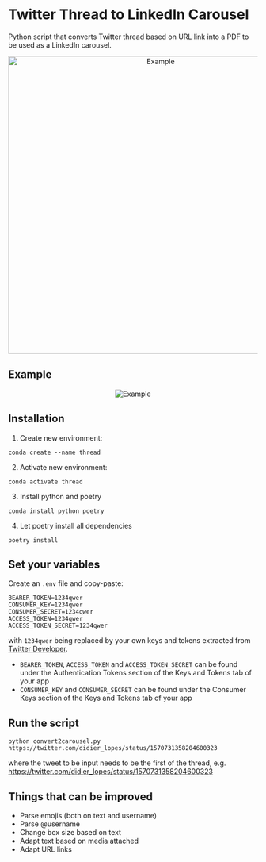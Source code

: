 # Twitter Thread to LinkedIn Carousel

Python script that converts Twitter thread based on URL link into a PDF to be used as a LinkedIn carousel.

<p align="center">
  <img src="https://user-images.githubusercontent.com/25267873/197401132-3b772f5b-3ae9-4400-a402-0b4e6f79ff7d.png" alt="Example" width=600/>
</p>

## Example

<p align="center">
  <img src="https://user-images.githubusercontent.com/25267873/197391335-b382e774-c417-41e0-ae3d-2e8c091fe4ad.gif" alt="Example"/>
</p>

## Installation

1. Create new environment:
```
conda create --name thread
```

2. Activate new environment:
```
conda activate thread
```

3. Install python and poetry
```
conda install python poetry
```

4. Let poetry install all dependencies
```
poetry install
```

## Set your variables

Create an `.env` file and copy-paste:
```
BEARER_TOKEN=1234qwer
CONSUMER_KEY=1234qwer
CONSUMER_SECRET=1234qwer
ACCESS_TOKEN=1234qwer
ACCESS_TOKEN_SECRET=1234qwer
```

with `1234qwer` being replaced by your own keys and tokens extracted from [Twitter Developer](https://developer.twitter.com/en/portal/projects-and-apps).

* `BEARER_TOKEN`, `ACCESS_TOKEN` and `ACCESS_TOKEN_SECRET` can be found under the Authentication Tokens section of the Keys and Tokens tab of your app
* `CONSUMER_KEY` and `CONSUMER_SECRET` can be found under the Consumer Keys section of the Keys and Tokens tab of your app

## Run the script

```
python convert2carousel.py https://twitter.com/didier_lopes/status/1570731358204600323
```

where the tweet to be input needs to be the first of the thread, e.g. https://twitter.com/didier_lopes/status/1570731358204600323


## Things that can be improved

* Parse emojis (both on text and username)
* Parse @username
* Change box size based on text
* Adapt text based on media attached
* Adapt URL links



